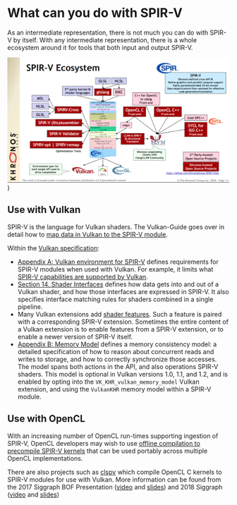 # What can you do with SPIR-V

As an intermediate representation, there is not much you can do with SPIR-V by itself. With any intermediate representation, there is a whole ecosystem around it for tools that both input and output SPIR-V.

![what_spirv_can_do_ecosystem.png](../images/what_spirv_can_do_ecosystem.png))

## Use with Vulkan

SPIR-V is the language for Vulkan shaders. The Vulkan-Guide goes over in detail how to [map data in Vulkan to the SPIR-V module](https://github.com/KhronosGroup/Vulkan-Guide/blob/master/chapters/mapping_data_to_shaders.md).

Within the [Vulkan specification](https://github.com/KhronosGroup/Vulkan-Guide/blob/master/chapters/vulkan_spec.md):

* [Appendix A: Vulkan environment for SPIR-V](https://www.khronos.org/registry/vulkan/specs/1.2/html/vkspec.html#spirvenv)
  defines requirements for SPIR-V modules when used with Vulkan.  For example, it limits what
  [SPIR-V capabilities are supported by Vulkan](https://www.khronos.org/registry/vulkan/specs/1.2/html/vkspec.html#spirvenv-capabilities).
* [Section 14. Shader Interfaces](https://www.khronos.org/registry/vulkan/specs/1.2/html/vkspec.html#spirvenv)
  defines how data gets into and out of a Vulkan shader, and how those interfaces are expressed in SPIR-V.
  It also specifies interface matching rules for shaders combined in a single pipeline.
* Many Vulkan extensions add [shader features](https://github.com/KhronosGroup/Vulkan-Guide/blob/master/chapters/extensions/shader_features.md). Such a feature is paired with a corresponding SPIR-V extension.
  Sometimes the entire content of a Vulkan extension is to enable features from a SPIR-V extension,
  or to enable a newer version of SPIR-V itself.
* [Appendix B: Memory Model](https://www.khronos.org/registry/vulkan/specs/1.2/html/vkspec.html#memory-model)
  defines a memory consistency model: a detailed specification of how to reason about
  concurrent reads and writes to storage, and how to correctly synchronize those accesses.
  The model spans both actions in the API, and also operations SPIR-V shaders.
  This model is optional in Vulkan versions 1.0, 1.1, and 1.2, and is enabled by opting into
  the `VK_KHR_vulkan_memory_model` Vulkan extension, and using the `VulkanKHR` memory model within a SPIR-V
  module.

## Use with OpenCL

With an increasing number of OpenCL run-times supporting ingestion of SPIR-V, OpenCL developers may wish to use [offline compilation to precompile SPIR-V kernels](https://www.khronos.org/blog/offline-compilation-of-opencl-kernels-into-spir-v-using-open-source-tooling) that can be used portably across multiple OpenCL implementations.

There are also projects such as [clspv](https://github.com/google/clspv) which compile OpenCL C kernels to SPIR-V modules for use with Vulkan. More information can be found from the 2017 Siggraph BOF Presentation ([video](https://www.youtube.com/watch?v=Nx0u-9ZwrmQ&feature=youtu.be&t=3310) and [slides](https://www.khronos.org/assets/uploads/developers/library/2017-siggraph/06_3D-BOF-SIGGRAPH_Aug17.pdf#page=60)) and 2018 Siggraph ([video](https://www.youtube.com/watch?v=FCAM-3aAzXg&feature=youtu.be&t=21982) and [slides](https://www.khronos.org/assets/uploads/developers/library/2018-siggraph/05c-Adobe-clspv_Aug18.pdf))
